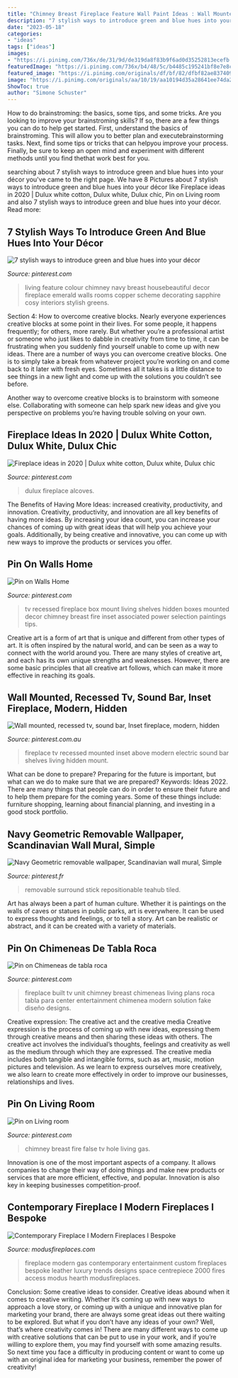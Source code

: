 ```yaml
---
title: "Chimney Breast Fireplace Feature Wall Paint Ideas : Wall Mounted, Recessed Tv, Sound Bar, Inset Fireplace, Modern, Hidden"
description: "7 stylish ways to introduce green and blue hues into your décor"
date: "2023-05-18"
categories:
- "ideas"
tags: ["ideas"]
images:
- "https://i.pinimg.com/736x/de/31/9d/de319da8f83b9f6ad0d35252813ecefb.jpg"
featuredImage: "https://i.pinimg.com/736x/b4/48/5c/b4485c195241bf8e7e8cf04383dd140b.jpg"
featured_image: "https://i.pinimg.com/originals/df/bf/82/dfbf82ae8374094f6f3f258958cbb559.jpg"
image: "https://i.pinimg.com/originals/aa/10/19/aa10194d35a28641ee74da245be53c2b.jpg"
ShowToc: true
author: "Simone Schuster"
---
```



How to do brainstroming: the basics, some tips, and some tricks.
Are you looking to improve your brainstroming skills? If so, there are a few things you can do to help get started. First, understand the basics of brainstroming. This will allow you to better plan and executebrainstorming tasks. Next, find some tips or tricks that can helpyou improve your process. Finally, be sure to keep an open mind and experiment with different methods until you find thethat work best for you.

	

		
searching about 7 stylish ways to introduce green and blue hues into your décor you've came to the right page. We have 8 Pictures about 7 stylish ways to introduce green and blue hues into your décor like Fireplace ideas in 2020 | Dulux white cotton, Dulux white, Dulux chic, Pin on Living room and also 7 stylish ways to introduce green and blue hues into your décor. Read more:
		
    
## 7 Stylish Ways To Introduce Green And Blue Hues Into Your Décor

<img loading=lazy src="https://i.pinimg.com/originals/f5/33/1e/f5331e20a92a641d05c6f1c7af5ceaa3.jpg" onerror="this.onerror=null;this.src='https://tse4.mm.bing.net/th?id=OIP.sEmdxaj2ux4JexBdhHsa7wHaJ_&amp;pid=15.1';" alt="7 stylish ways to introduce green and blue hues into your décor">

_Source: pinterest.com_

>living feature colour chimney navy breast housebeautiful decor fireplace emerald walls rooms copper scheme decorating sapphire cosy interiors stylish greens. 

	

Section 4: How to overcome creative blocks.
Nearly everyone experiences creative blocks at some point in their lives. For some people, it happens frequently; for others, more rarely. But whether you’re a professional artist or someone who just likes to dabble in creativity from time to time, it can be frustrating when you suddenly find yourself unable to come up with new ideas.
There are a number of ways you can overcome creative blocks. One is to simply take a break from whatever project you’re working on and come back to it later with fresh eyes. Sometimes all it takes is a little distance to see things in a new light and come up with the solutions you couldn’t see before.

Another way to overcome creative blocks is to brainstorm with someone else. Collaborating with someone can help spark new ideas and give you perspective on problems you’re having trouble solving on your own.

    
## Fireplace Ideas In 2020 | Dulux White Cotton, Dulux White, Dulux Chic

<img loading=lazy src="https://i.pinimg.com/736x/de/31/9d/de319da8f83b9f6ad0d35252813ecefb.jpg" onerror="this.onerror=null;this.src='https://tse4.mm.bing.net/th?id=OIP.q1papJHo63OP_ElamOFvDQHaFj&amp;pid=15.1';" alt="Fireplace ideas in 2020 | Dulux white cotton, Dulux white, Dulux chic">

_Source: pinterest.com_

>dulux fireplace alcoves. 

	

The Benefits of Having More Ideas: increased creativity, productivity, and innovation.
Creativity, productivity, and innovation are all key benefits of having more ideas. By increasing your idea count, you can increase your chances of coming up with great ideas that will help you achieve your goals. Additionally, by being creative and innovative, you can come up with new ways to improve the products or services you offer.

    
## Pin On Walls Home

<img loading=lazy src="https://i.pinimg.com/originals/d1/db/21/d1db21ef7357da2ec1923be69b3e9882.jpg" onerror="this.onerror=null;this.src='https://tse2.mm.bing.net/th?id=OIP.9aLi2K8yNUdKZ6ObfNexaQHaJ4&amp;pid=15.1';" alt="Pin on Walls Home">

_Source: pinterest.com_

>tv recessed fireplace box mount living shelves hidden boxes mounted decor chimney breast fire inset associated power selection paintings tips. 

	

Creative art is a form of art that is unique and different from other types of art. It is often inspired by the natural world, and can be seen as a way to connect with the world around you. There are many styles of creative art, and each has its own unique strengths and weaknesses. However, there are some basic principles that all creative art follows, which can make it more effective in reaching its goals.

    
## Wall Mounted, Recessed Tv, Sound Bar, Inset Fireplace, Modern, Hidden

<img loading=lazy src="https://i.pinimg.com/736x/b4/48/5c/b4485c195241bf8e7e8cf04383dd140b.jpg" onerror="this.onerror=null;this.src='https://tse4.mm.bing.net/th?id=OIP.IftWJvvS11ihA6zuahSjtwHaJ3&amp;pid=15.1';" alt="Wall mounted, recessed tv, sound bar, Inset fireplace, modern, hidden">

_Source: pinterest.com.au_

>fireplace tv recessed mounted inset above modern electric sound bar shelves living hidden mount. 

	

What can be done to prepare?
Preparing for the future is important, but what can we do to make sure that we are prepared? Keywords: Ideas 2022. There are many things that people can do in order to ensure their future and to help them prepare for the coming years. Some of these things include: furniture shopping, learning about financial planning, and investing in a good stock portfolio.

    
## Navy Geometric Removable Wallpaper, Scandinavian Wall Mural, Simple

<img loading=lazy src="https://i.pinimg.com/originals/df/bf/82/dfbf82ae8374094f6f3f258958cbb559.jpg" onerror="this.onerror=null;this.src='https://tse3.mm.bing.net/th?id=OIP.MuSjpmILf4VisT-ovyvqrgHaJ4&amp;pid=15.1';" alt="Navy Geometric removable wallpaper, Scandinavian wall mural, Simple">

_Source: pinterest.fr_

>removable surround stick repositionable teahub tiled. 

	

Art has always been a part of human culture. Whether it is paintings on the walls of caves or statues in public parks, art is everywhere. It can be used to express thoughts and feelings, or to tell a story. Art can be realistic or abstract, and it can be created with a variety of materials.

    
## Pin On Chimeneas De Tabla Roca

<img loading=lazy src="https://i.pinimg.com/originals/84/af/d5/84afd5d9b712619220ab085d58f852e9.jpg" onerror="this.onerror=null;this.src='https://tse4.mm.bing.net/th?id=OIP.d-Gx7sz4gwLD4dSwNpyrbQHaJ4&amp;pid=15.1';" alt="Pin on Chimeneas de tabla roca">

_Source: pinterest.com_

>fireplace built tv unit chimney breast chimeneas living plans roca tabla para center entertainment chimenea modern solution fake diseño designs. 

	

Creative expression: The creative act and the creative media
Creative expression is the process of coming up with new ideas, expressing them through creative means and then sharing these ideas with others. The creative act involves the individual’s thoughts, feelings and creativity as well as the medium through which they are expressed. The creative media includes both tangible and intangible forms, such as art, music, motion pictures and television. As we learn to express ourselves more creatively, we also learn to create more effectively in order to improve our businesses, relationships and lives.

    
## Pin On Living Room

<img loading=lazy src="https://i.pinimg.com/originals/aa/10/19/aa10194d35a28641ee74da245be53c2b.jpg" onerror="this.onerror=null;this.src='https://tse1.mm.bing.net/th?id=OIP.dcdWTn-m-SQDI5r-vvkiJgHaFj&amp;pid=15.1';" alt="Pin on Living room">

_Source: pinterest.com_

>chimney breast fire false tv hole living gas. 

	

Innovation is one of the most important aspects of a company. It allows companies to change their way of doing things and make new products or services that are more efficient, effective, and popular. Innovation is also key in keeping businesses competition-proof.

    
## Contemporary Fireplace I Modern Fireplaces I Bespoke

<img loading=lazy src="https://modusfireplaces.com/wp-content/uploads/2015/06/luxury-gas-fireplace-2000-leather.jpg" onerror="this.onerror=null;this.src='https://tse1.mm.bing.net/th?id=OIP.GkU7hUpY4C1rOiFYJSAOXQHaEK&amp;pid=15.1';" alt="Contemporary Fireplace I Modern Fireplaces I Bespoke">

_Source: modusfireplaces.com_

>fireplace modern gas contemporary entertainment custom fireplaces bespoke leather luxury trends designs space centrepiece 2000 fires access modus hearth modusfireplaces. 

	

Conclusion: Some creative ideas to consider.
Creative ideas abound when it comes to creative writing. Whether it’s coming up with new ways to approach a love story, or coming up with a unique and innovative plan for marketing your brand, there are always some great ideas out there waiting to be explored. But what if you don’t have any ideas of your own? Well, that’s where creativity comes in! There are many different ways to come up with creative solutions that can be put to use in your work, and if you’re willing to explore them, you may find yourself with some amazing results. So next time you face a difficulty in producing content or want to come up with an original idea for marketing your business, remember the power of creativity!

